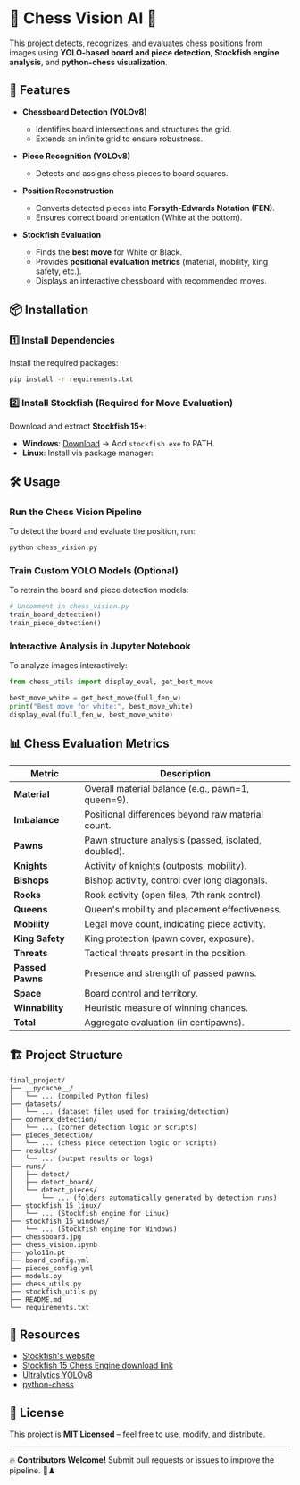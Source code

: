 # 🏁 Chess Vision AI 🏁

This project detects, recognizes, and evaluates chess positions from images using **YOLO-based board and piece detection**, **Stockfish engine analysis**, and **python-chess visualization**.

## 🚀 Features

- **Chessboard Detection (YOLOv8)**
  - Identifies board intersections and structures the grid.
  - Extends an infinite grid to ensure robustness.

- **Piece Recognition (YOLOv8)**
  - Detects and assigns chess pieces to board squares.

- **Position Reconstruction**
  - Converts detected pieces into **Forsyth-Edwards Notation (FEN)**.
  - Ensures correct board orientation (White at the bottom).

- **Stockfish Evaluation**
  - Finds the **best move** for White or Black.
  - Provides **positional evaluation metrics** (material, mobility, king safety, etc.).
  - Displays an interactive chessboard with recommended moves.

## 📦 Installation

### **1️⃣ Install Dependencies**
Install the required packages:

```bash
pip install -r requirements.txt
```

### **2️⃣ Install Stockfish (Required for Move Evaluation)**
Download and extract **Stockfish 15+**:
- **Windows**: [Download](https://stockfishchess.org/download/) → Add `stockfish.exe` to PATH.
- **Linux**: Install via package manager:

## 🛠 Usage

### **Run the Chess Vision Pipeline**
To detect the board and evaluate the position, run:

```bash
python chess_vision.py
```

### **Train Custom YOLO Models (Optional)**
To retrain the board and piece detection models:

```python
# Uncomment in chess_vision.py
train_board_detection()
train_piece_detection()
```

### **Interactive Analysis in Jupyter Notebook**
To analyze images interactively:

```python
from chess_utils import display_eval, get_best_move

best_move_white = get_best_move(full_fen_w)
print("Best move for white:", best_move_white)
display_eval(full_fen_w, best_move_white)
```

## 📊 Chess Evaluation Metrics

| **Metric**       | **Description** |
|------------------|------------------------------------------------|
| **Material**     | Overall material balance (e.g., pawn=1, queen=9). |
| **Imbalance**    | Positional differences beyond raw material count. |
| **Pawns**        | Pawn structure analysis (passed, isolated, doubled). |
| **Knights**      | Activity of knights (outposts, mobility). |
| **Bishops**      | Bishop activity, control over long diagonals. |
| **Rooks**        | Rook activity (open files, 7th rank control). |
| **Queens**       | Queen's mobility and placement effectiveness. |
| **Mobility**     | Legal move count, indicating piece activity. |
| **King Safety**  | King protection (pawn cover, exposure). |
| **Threats**      | Tactical threats present in the position. |
| **Passed Pawns** | Presence and strength of passed pawns. |
| **Space**        | Board control and territory. |
| **Winnability**  | Heuristic measure of winning chances. |
| **Total**        | Aggregate evaluation (in centipawns). |

## 🏗 Project Structure

```text
final_project/
├── __pycache__/
│   └── ... (compiled Python files)
├── datasets/
│   └── ... (dataset files used for training/detection)
├── cornerx_detection/
│   └── ... (corner detection logic or scripts)
├── pieces_detection/
│   └── ... (chess piece detection logic or scripts)
├── results/
│   └── ... (output results or logs)
├── runs/
│   ├── detect/
│   ├── detect_board/
│   └── detect_pieces/
│       └── ... (folders automatically generated by detection runs)
├── stockfish_15_linux/
│   └── ... (Stockfish engine for Linux)
├── stockfish_15_windows/
│   └── ... (Stockfish engine for Windows)
├── chessboard.jpg
├── chess_vision.ipynb
├── yolo11n.pt
├── board_config.yml
├── pieces_config.yml
├── models.py
├── chess_utils.py
├── stockfish_utils.py
├── README.md
└── requirements.txt

```

## 🔗 Resources
- [Stockfish's website](https://stockfishchess.org/)
- [Stockfish 15 Chess Engine download link](https://drive.google.com/drive/folders/1ASj7nGkFlZB-RLZxcmYa47sq4moN4aAb)
- [Ultralytics YOLOv8](https://github.com/ultralytics/ultralytics)
- [python-chess](https://python-chess.readthedocs.io/en/latest/)

## 📜 License
This project is **MIT Licensed** – feel free to use, modify, and distribute.

---

🔥 **Contributors Welcome!** Submit pull requests or issues to improve the pipeline. 🚀♟️
